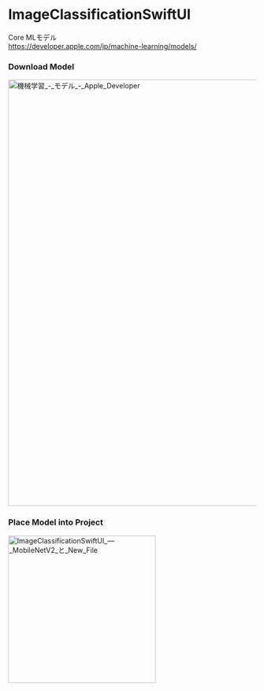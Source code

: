 # ImageClassificationSwiftUI

Core MLモデル  
https://developer.apple.com/jp/machine-learning/models/

### Download Model
<img width="865" alt="機械学習_-_モデル_-_Apple_Developer" src="https://user-images.githubusercontent.com/47273077/209615671-2d89f22d-eeea-450e-8986-078ecdec3618.png">


### Place Model into Project
<img width="299" alt="ImageClassificationSwiftUI_—_MobileNetV2_と_New_File" src="https://user-images.githubusercontent.com/47273077/209615834-faf7bb0e-bde6-4867-ad7e-64495be8f1f8.png">
